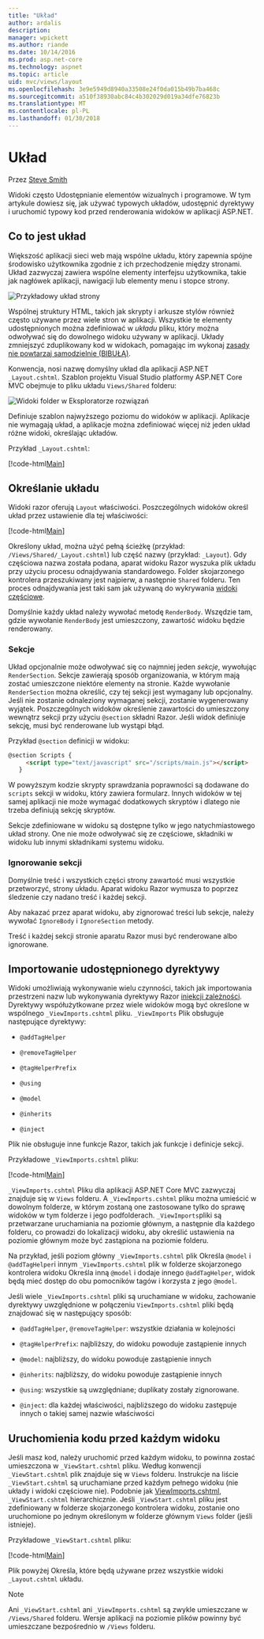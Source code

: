 ```yaml
---
title: "Układ"
author: ardalis
description: 
manager: wpickett
ms.author: riande
ms.date: 10/14/2016
ms.prod: asp.net-core
ms.technology: aspnet
ms.topic: article
uid: mvc/views/layout
ms.openlocfilehash: 3e9e5949d8940a33508e24f0da015b49b7ba468c
ms.sourcegitcommit: a510f38930abc84c4b302029d019a34dfe76823b
ms.translationtype: MT
ms.contentlocale: pl-PL
ms.lasthandoff: 01/30/2018
---
```

# <a name="layout"></a>Układ

Przez [Steve Smith](https://ardalis.com/)

Widoki często Udostępnianie elementów wizualnych i programowe. W tym artykule dowiesz się, jak używać typowych układów, udostępnić dyrektywy i uruchomić typowy kod przed renderowania widoków w aplikacji ASP.NET.

## <a name="what-is-a-layout"></a>Co to jest układ

Większość aplikacji sieci web mają wspólne układu, który zapewnia spójne środowisko użytkownika zgodnie z ich przechodzenie między stronami. Układ zazwyczaj zawiera wspólne elementy interfejsu użytkownika, takie jak nagłówek aplikacji, nawigacji lub elementy menu i stopce strony.

![Przykładowy układ strony](layout/_static/page-layout.png)

Wspólnej struktury HTML, takich jak skrypty i arkusze stylów również często używane przez wiele stron w aplikacji. Wszystkie te elementy udostępnionych można zdefiniować w *układu* pliku, który można odwoływać się do dowolnego widoku używany w aplikacji. Układy zmniejszyć zduplikowany kod w widokach, pomagając im wykonaj [zasady nie powtarzaj samodzielnie (BIBUŁĄ)](http://deviq.com/don-t-repeat-yourself/).

Konwencja, nosi nazwę domyślny układ dla aplikacji ASP.NET `_Layout.cshtml`. Szablon projektu Visual Studio platformy ASP.NET Core MVC obejmuje to pliku układu `Views/Shared` folderu:

![Widoki folder w Eksploratorze rozwiązań](layout/_static/web-project-views.png)

Definiuje szablon najwyższego poziomu do widoków w aplikacji. Aplikacje nie wymagają układ, a aplikacje można zdefiniować więcej niż jeden układ różne widoki, określając układów.

Przykład `_Layout.cshtml`:

[!code-html[Main](../../common/samples/WebApplication1/Views/Shared/_Layout.cshtml?highlight=42,66)]

## <a name="specifying-a-layout"></a>Określanie układu

Widoki razor oferują `Layout` właściwości. Poszczególnych widoków określ układ przez ustawienie dla tej właściwości:

[!code-html[Main](../../common/samples/WebApplication1/Views/_ViewStart.cshtml?highlight=2)]

Określony układ, można użyć pełną ścieżkę (przykład: `/Views/Shared/_Layout.cshtml`) lub część nazwy (przykład: `_Layout`). Gdy częściowa nazwa została podana, aparat widoku Razor wyszuka plik układu przy użyciu procesu odnajdywania standardowego. Folder skojarzonego kontrolera przeszukiwany jest najpierw, a następnie `Shared` folderu. Ten proces odnajdywania jest taki sam jak używaną do wykrywania [widoki częściowe](partial.md).

Domyślnie każdy układ należy wywołać metodę `RenderBody`. Wszędzie tam, gdzie wywołanie `RenderBody` jest umieszczony, zawartość widoku będzie renderowany.

<a name="layout-sections-label"></a>

### <a name="sections"></a>Sekcje

Układ opcjonalnie może odwoływać się co najmniej jeden *sekcje*, wywołując `RenderSection`. Sekcje zawierają sposób organizowania, w którym mają zostać umieszczone niektóre elementy na stronie. Każde wywołanie `RenderSection` można określić, czy tej sekcji jest wymagany lub opcjonalny. Jeśli nie zostanie odnaleziony wymaganej sekcji, zostanie wygenerowany wyjątek. Poszczególnych widoków określenie zawartości do umieszczony wewnątrz sekcji przy użyciu `@section` składni Razor. Jeśli widok definiuje sekcję, musi być renderowane lub wystąpi błąd.

Przykład `@section` definicji w widoku:

```html
@section Scripts {
     <script type="text/javascript" src="/scripts/main.js"></script>
   }
   ```

W powyższym kodzie skrypty sprawdzania poprawności są dodawane do `scripts` sekcji w widoku, który zawiera formularz. Innych widoków w tej samej aplikacji nie może wymagać dodatkowych skryptów i dlatego nie trzeba definiują sekcję skryptów.

Sekcje zdefiniowane w widoku są dostępne tylko w jego natychmiastowego układ strony. One nie może odwoływać się ze częściowe, składniki w widoku lub innymi składnikami systemu widoku.

### <a name="ignoring-sections"></a>Ignorowanie sekcji

Domyślnie treść i wszystkich części strony zawartość musi wszystkie przetworzyć, strony układu. Aparat widoku Razor wymusza to poprzez śledzenie czy nadano treść i każdej sekcji.

Aby nakazać przez aparat widoku, aby zignorować treści lub sekcje, należy wywołać `IgnoreBody` i `IgnoreSection` metody.

Treść i każdej sekcji stronie aparatu Razor musi być renderowane albo ignorowane.

<a name="viewimports"></a>

## <a name="importing-shared-directives"></a>Importowanie udostępnionego dyrektywy

Widoki umożliwiają wykonywanie wielu czynności, takich jak importowania przestrzeni nazw lub wykonywania dyrektywy Razor [iniekcji zależności](dependency-injection.md). Dyrektywy współużytkowane przez wiele widoków mogą być określone w wspólnego `_ViewImports.cshtml` pliku. `_ViewImports` Plik obsługuje następujące dyrektywy:

* `@addTagHelper`

* `@removeTagHelper`

* `@tagHelperPrefix`

* `@using`

* `@model`

* `@inherits`

* `@inject`

Plik nie obsługuje inne funkcje Razor, takich jak funkcje i definicje sekcji.

Przykładowe `_ViewImports.cshtml` pliku:

[!code-html[Main](../../common/samples/WebApplication1/Views/_ViewImports.cshtml)]

`_ViewImports.cshtml` Pliku dla aplikacji ASP.NET Core MVC zazwyczaj znajduje się w `Views` folderu. A `_ViewImports.cshtml` pliku można umieścić w dowolnym folderze, w którym zostaną one zastosowane tylko do sprawę widoków w tym folderze i jego podfolderach. `_ViewImports`pliki są przetwarzane uruchamiania na poziomie głównym, a następnie dla każdego folderu, co prowadzi do lokalizacji widoku, aby określić ustawienia na poziomie głównym może być zastąpiona na poziomie folderu.

Na przykład, jeśli poziom główny `_ViewImports.cshtml` plik Określa `@model` i `@addTagHelper`i innym `_ViewImports.cshtml` plik w folderze skojarzonego kontrolera widoku Określa inną `@model` i dodaje innego `@addTagHelper`, widok będą mieć dostęp do obu pomocników tagów i korzysta z jego `@model`.

Jeśli wiele `_ViewImports.cshtml` pliki są uruchamiane w widoku, zachowanie dyrektywy uwzględnione w połączeniu `ViewImports.cshtml` pliki będą znajdować się w następujący sposób:

* `@addTagHelper`, `@removeTagHelper`: wszystkie działania w kolejności

* `@tagHelperPrefix`: najbliższy, do widoku powoduje zastąpienie innych

* `@model`: najbliższy, do widoku powoduje zastąpienie innych

* `@inherits`: najbliższy, do widoku powoduje zastąpienie innych

* `@using`: wszystkie są uwzględniane; duplikaty zostały zignorowane.

* `@inject`: dla każdej właściwości, najbliższego do widoku zastępuje innych o takiej samej nazwie właściwości

<a name="viewstart"></a>

## <a name="running-code-before-each-view"></a>Uruchomienia kodu przed każdym widoku

Jeśli masz kod, należy uruchomić przed każdym widoku, to powinna zostać umieszczona w `_ViewStart.cshtml` pliku. Według konwencji `_ViewStart.cshtml` plik znajduje się w `Views` folderu. Instrukcje na liście `_ViewStart.cshtml` są uruchamiane przed każdym pełnego widoku (nie układy i widoki częściowe nie). Podobnie jak [ViewImports.cshtml](xref:mvc/views/layout#viewimports), `_ViewStart.cshtml` hierarchicznie. Jeśli `_ViewStart.cshtml` pliku jest zdefiniowany w folderze skojarzonego kontrolera widoku, zostanie ono uruchomione po jednym określonym w folderze głównym `Views` folder (jeśli istnieje).

Przykładowe `_ViewStart.cshtml` pliku:

[!code-html[Main](../../common/samples/WebApplication1/Views/_ViewStart.cshtml)]

Plik powyżej Określa, które będą używane przez wszystkie widoki `_Layout.cshtml` układu.

> [!NOTE]
> Ani `_ViewStart.cshtml` ani `_ViewImports.cshtml` są zwykle umieszczane w `/Views/Shared` folderu. Wersje aplikacji na poziomie plików powinny być umieszczane bezpośrednio w `/Views` folderu.
